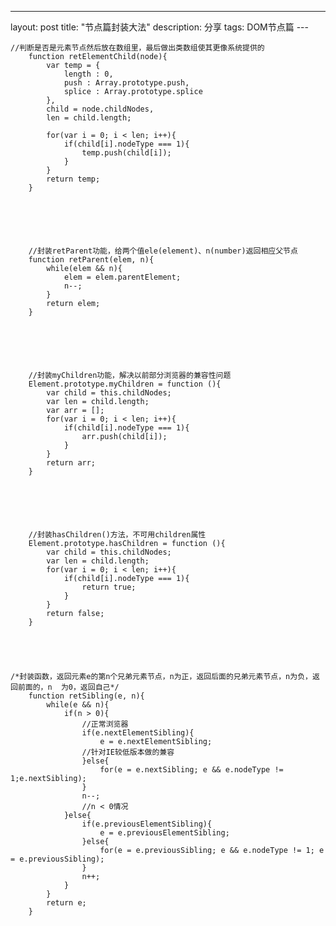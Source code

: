 
---
layout: post
title: "节点篇封装大法"
description: 分享
tags: DOM节点篇
---﻿





	//判断是否是元素节点然后放在数组里，最后做出类数组使其更像系统提供的			
		function retElementChild(node){
			var temp = {
				length : 0,
				push : Array.prototype.push,
				splice : Array.prototype.splice
			},
			child = node.childNodes,
			len = child.length;

			for(var i = 0; i < len; i++){
				if(child[i].nodeType === 1){
					temp.push(child[i]);
				}
			}
			return temp;
		}






		//封装retParent功能，给两个值ele(element)、n(number)返回相应父节点
		function retParent(elem, n){			
			while(elem && n){
				elem = elem.parentElement;
				n--;
			}
			return elem;
		}






		//封装myChildren功能，解决以前部分浏览器的兼容性问题
		Element.prototype.myChildren = function (){
			var child = this.childNodes;
			var len = child.length;
			var arr = [];
			for(var i = 0; i < len; i++){
				if(child[i].nodeType === 1){
					arr.push(child[i]);
				}
			}
			return arr;
		}






		//封装hasChildren()方法，不可用children属性
		Element.prototype.hasChildren = function (){
			var child = this.childNodes;
			var len = child.length;
			for(var i = 0; i < len; i++){
				if(child[i].nodeType === 1){
					return true;
				}
			}
			return false;
		}





	/*封装函数，返回元素e的第n个兄弟元素节点，n为正，返回后面的兄弟元素节点，n为负，返回前面的，n  为0，返回自己*/
		function retSibling(e, n){
		 	while(e && n){
				if(n > 0){
					//正常浏览器
					if(e.nextElementSibling){
						e = e.nextElementSibling;
					//针对IE较低版本做的兼容
					}else{
						for(e = e.nextSibling; e && e.nodeType != 1;e.nextSibling);
					}
					n--;
					//n < 0情况
				}else{
					if(e.previousElementSibling){
						e = e.previousElementSibling;
					}else{
						for(e = e.previousSibling; e && e.nodeType != 1; e = e.previousSibling);
					}
					n++;
				}
			}
			return e;
		}
